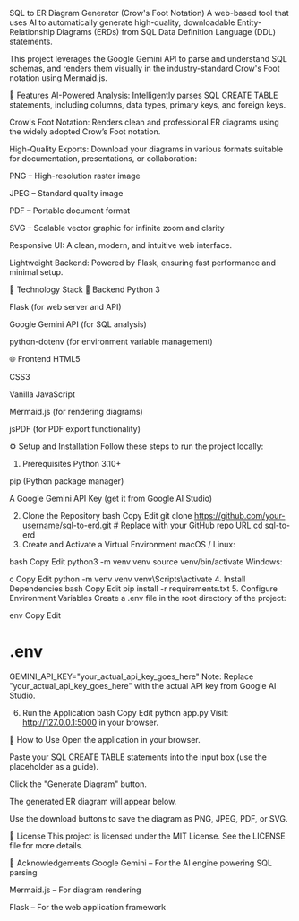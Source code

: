 SQL to ER Diagram Generator (Crow's Foot Notation)
A web-based tool that uses AI to automatically generate high-quality, downloadable Entity-Relationship Diagrams (ERDs) from SQL Data Definition Language (DDL) statements.

This project leverages the Google Gemini API to parse and understand SQL schemas, and renders them visually in the industry-standard Crow's Foot notation using Mermaid.js.

<!-- Replace this with a screenshot of your running application -->

🚀 Features
AI-Powered Analysis:
Intelligently parses SQL CREATE TABLE statements, including columns, data types, primary keys, and foreign keys.

Crow's Foot Notation:
Renders clean and professional ER diagrams using the widely adopted Crow’s Foot notation.

High-Quality Exports:
Download your diagrams in various formats suitable for documentation, presentations, or collaboration:

PNG – High-resolution raster image

JPEG – Standard quality image

PDF – Portable document format

SVG – Scalable vector graphic for infinite zoom and clarity

Responsive UI:
A clean, modern, and intuitive web interface.

Lightweight Backend:
Powered by Flask, ensuring fast performance and minimal setup.

🧰 Technology Stack
🔧 Backend
Python 3

Flask (for web server and API)

Google Gemini API (for SQL analysis)

python-dotenv (for environment variable management)

🌐 Frontend
HTML5

CSS3

Vanilla JavaScript

Mermaid.js (for rendering diagrams)

jsPDF (for PDF export functionality)

⚙️ Setup and Installation
Follow these steps to run the project locally:

1. Prerequisites
Python 3.10+

pip (Python package manager)

A Google Gemini API Key (get it from Google AI Studio)

2. Clone the Repository
bash
Copy
Edit
git clone https://github.com/your-username/sql-to-erd.git  # Replace with your GitHub repo URL
cd sql-to-erd
3. Create and Activate a Virtual Environment
macOS / Linux:

bash
Copy
Edit
python3 -m venv venv
source venv/bin/activate
Windows:

c
Copy
Edit
python -m venv venv
venv\Scripts\activate
4. Install Dependencies
bash
Copy
Edit
pip install -r requirements.txt
5. Configure Environment Variables
Create a .env file in the root directory of the project:

env
Copy
Edit
# .env
GEMINI_API_KEY="your_actual_api_key_goes_here"
Note: Replace "your_actual_api_key_goes_here" with the actual API key from Google AI Studio.

6. Run the Application
bash
Copy
Edit
python app.py
Visit: http://127.0.0.1:5000 in your browser.

📝 How to Use
Open the application in your browser.

Paste your SQL CREATE TABLE statements into the input box (use the placeholder as a guide).

Click the "Generate Diagram" button.

The generated ER diagram will appear below.

Use the download buttons to save the diagram as PNG, JPEG, PDF, or SVG.

📄 License
This project is licensed under the MIT License. See the LICENSE file for more details.

🙏 Acknowledgements
Google Gemini – For the AI engine powering SQL parsing

Mermaid.js – For diagram rendering

Flask – For the web application framework

